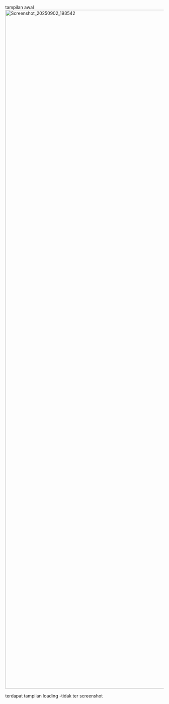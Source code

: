tampilan awal
<img width="1080" height="2160" alt="Screenshot_20250902_193542" src="https://github.com/user-attachments/assets/2c365086-27c9-4ded-919e-e191ef22010d" />

terdapat tampilan loading
-tidak ter screenshot
